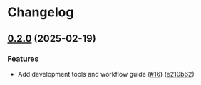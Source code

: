 # Changelog

## [0.2.0](https://github.com/Excoriate/terraform-aws-landingzone/compare/v0.1.5...v0.2.0) (2025-02-19)


### Features

* Add development tools and workflow guide ([#16](https://github.com/Excoriate/terraform-aws-landingzone/issues/16)) ([e210b62](https://github.com/Excoriate/terraform-aws-landingzone/commit/e210b628d0531317c32daa8accdee0ab00487e42))
